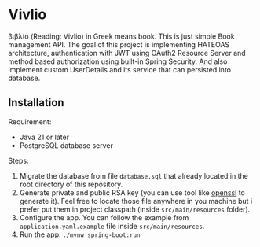 # Vivlio

βιβλίο (Reading: Vivlio) in Greek means book. This is just simple Book management API. The goal of this project is implementing HATEOAS architecture, authentication with JWT using OAuth2 Resource Server and method based authorization using built-in Spring Security. And also implement custom UserDetails and its service that can persisted into database.

## Installation

Requirement:
- Java 21 or later
- PostgreSQL database server

Steps:
1. Migrate the database from file `database.sql` that already located in the root directory of this repository.
2. Generate private and public RSA key (you can use tool like [openssl](https://www.openssl.org/) to generate it). Feel free to locate those file anywhere in you machine but i prefer put them in project classpath (inside `src/main/resources` folder).
3. Configure the app. You can follow the example from `application.yaml.example` file inside `src/main/resources`.
4. Run the app: `./mvnw spring-boot:run`
